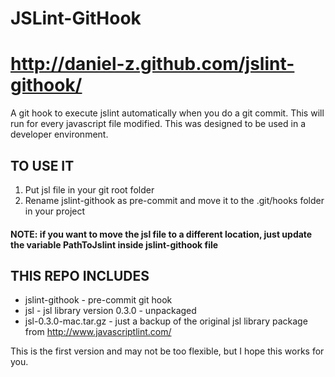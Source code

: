 # JSLint-GitHook
http://daniel-z.github.com/jslint-githook/
=============

A git hook to execute jslint automatically when you do a git commit.
This will run for every javascript file modified.
This was designed to be used in a developer environment.


## TO USE IT

1. Put jsl file in your git root folder
2. Rename jslint-githook as pre-commit and move it to the .git/hooks folder in your project

#### NOTE: if you want to move the jsl file to a different location, just update the variable PathToJslint inside jslint-githook file 


## THIS REPO INCLUDES

* jslint-githook       - pre-commit git hook
* jsl                  - jsl library version 0.3.0 - unpackaged
* jsl-0.3.0-mac.tar.gz - just a backup of the original jsl library package from http://www.javascriptlint.com/

This is the first version and may not be too flexible, but I hope this works for you.
